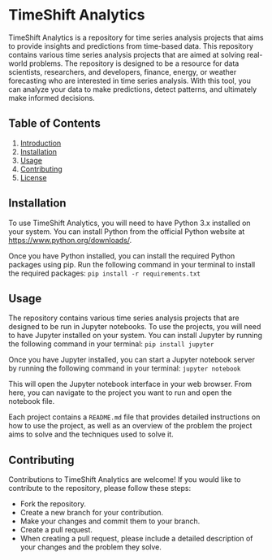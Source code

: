 # TimeShift Analytics

TimeShift Analytics is a repository for time series analysis projects that aims to provide insights and predictions from time-based data. This repository contains various time series analysis projects that are aimed at solving real-world problems. The repository is designed to be a resource for data scientists, researchers, and developers, finance, energy, or weather forecasting who are interested in time series analysis. With this tool, you can analyze your data to make predictions, detect patterns, and ultimately make informed decisions.

## Table of Contents

1. [Introduction](#introduction)
2. [Installation](#installation)
3. [Usage](#usage)
4. [Contributing](#contributing)
5. [License](#license)

## Installation

To use TimeShift Analytics, you will need to have Python 3.x installed on your system. You can install Python from the official Python website at https://www.python.org/downloads/.

Once you have Python installed, you can install the required Python packages using pip. Run the following command in your terminal to install the required packages: `pip install -r requirements.txt
`

## Usage

The repository contains various time series analysis projects that are designed to be run in Jupyter notebooks. To use the projects, you will need to have Jupyter installed on your system. You can install Jupyter by running the following command in your terminal: `pip install jupyter`

Once you have Jupyter installed, you can start a Jupyter notebook server by running the following command in your terminal: `jupyter notebook`

This will open the Jupyter notebook interface in your web browser. From here, you can navigate to the project you want to run and open the notebook file.

Each project contains a `README.md` file that provides detailed instructions on how to use the project, as well as an overview of the problem the project aims to solve and the techniques used to solve it.

## Contributing

Contributions to TimeShift Analytics are welcome! If you would like to contribute to the repository, please follow these steps:

* Fork the repository.
* Create a new branch for your contribution.
* Make your changes and commit them to your branch.
* Create a pull request.
* When creating a pull request, please include a detailed description of your changes and the problem they solve.
